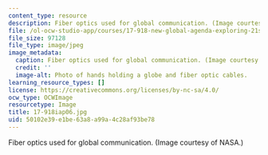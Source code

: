 ```yaml
---
content_type: resource
description: Fiber optics used for global communication. (Image courtesy of NASA.)
file: /ol-ocw-studio-app/courses/17-918-new-global-agenda-exploring-21st-century-challenges-through-innovations-in-information-technologies-january-iap-2006/50102e39e1be63a8a99a4c28af93be78_17-918iap06.jpg
file_size: 97128
file_type: image/jpeg
image_metadata:
  caption: Fiber optics used for global communication. (Image courtesy of [NASA](http://www.nasa.gov/).)
  credit: ''
  image-alt: Photo of hands holding a globe and fiber optic cables.
learning_resource_types: []
license: https://creativecommons.org/licenses/by-nc-sa/4.0/
ocw_type: OCWImage
resourcetype: Image
title: 17-918iap06.jpg
uid: 50102e39-e1be-63a8-a99a-4c28af93be78
---
```

Fiber optics used for global communication. (Image courtesy of NASA.)
